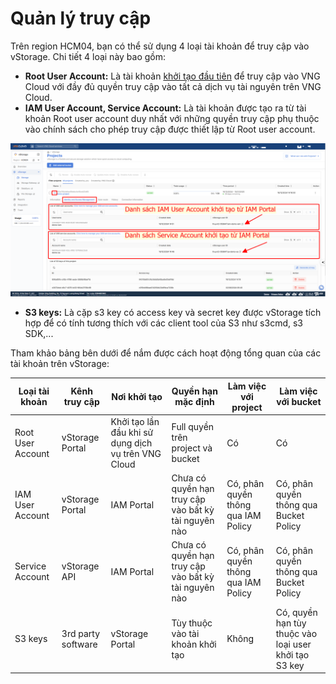 # Quản lý truy cập

Trên region HCM04, bạn có thể sử dụng 4 loại tài khoản để truy cập vào vStorage. Chi tiết 4 loại này bao gồm:

* **Root User Account:** Là tài khoản [khởi tạo đầu tiên](https://register.vngcloud.vn/signup) để truy cập vào VNG Cloud với đầy đủ quyền truy cập vào tất cả dịch vụ tài nguyên trên VNG Cloud.
* **IAM User Account, Service Account:** Là tài khoản được tạo ra từ tài khoản Root user account duy nhất với những quyền truy cập phụ thuộc vào chính sách cho phép truy cập được thiết lập từ Root user account. 

![Image](https://github.com/vngcloud/docs/blob/main/Vietnamese/.gitbook/assets/image%20(864).png?raw=true)

* **S3 keys:** Là cặp s3 key có access key và secret key được vStorage tích hợp để có tính tương thích với các client tool của S3 như s3cmd, s3 SDK,...

Tham khảo bảng bên dưới để nắm được cách hoạt động tổng quan của các tài khoản trên vStorage: 

| Loại tài khoản | Kênh truy cập | Nơi khởi tạo | Quyền hạn mặc định | Làm việc với project | Làm việc với bucket |
| --- | --- | --- | --- | --- | --- |
| Root User Account | vStorage Portal | Khởi tạo lần đầu khi sử dụng dịch vụ trên VNG Cloud | Full quyền trên project và bucket | Có | Có |
| IAM User Account | vStorage Portal | IAM Portal | Chưa có quyền hạn truy cập vào bất kỳ tài nguyên nào | Có, phân quyền thông qua IAM Policy | Có, phân quyền thông qua Bucket Policy |
| Service Account | vStorage API | IAM Portal | Chưa có quyền hạn truy cập vào bất kỳ tài nguyên nào | Có, phân quyền thông qua IAM Policy | Có, phân quyền thông qua Bucket Policy |
| S3 keys | 3rd party software | vStorage Portal | Tùy thuộc vào tài khoản khởi tạo | Không | Có, quyền hạn tùy thuộc vào loại user khởi tạo S3 key |
